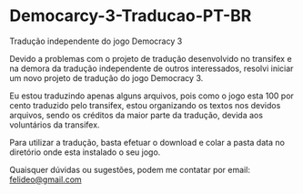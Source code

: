 # Democarcy-3-Traducao-PT-BR

Tradução independente do jogo Democracy 3

Devido a problemas com o projeto de tradução desenvolvido no transifex e na demora da tradução independente de outros interessados, resolvi iniciar um novo projeto de tradução do jogo Democracy 3.

Eu estou traduzindo apenas alguns arquivos, pois como o jogo esta 100 por cento traduzido pelo transifex, estou organizando os textos nos devidos arquivos, sendo os créditos da maior parte da tradução,
devida aos voluntários da transifex.

Para utilizar a tradução, basta efetuar o download e colar a pasta data no diretório onde esta instalado o seu jogo.

Quaisquer dúvidas ou sugestões, podem me contatar por email: felideo@gmail.com